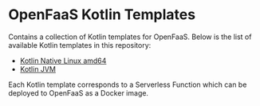 # OpenFaaS Kotlin Templates

Contains a collection of Kotlin templates for OpenFaaS. Below is the list of available Kotlin templates in this repository:

- [Kotlin Native Linux amd64](template/kotlin-native-linux-amd64)
- [Kotlin JVM](template/kotlin-jvm)

Each Kotlin template corresponds to a Serverless Function which can be deployed to OpenFaaS as a Docker image.
